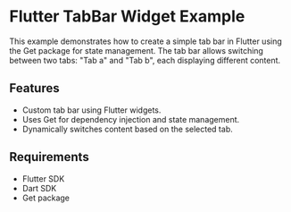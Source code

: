 # Flutter TabBar Widget Example

This example demonstrates how to create a simple tab bar in Flutter using the Get package for state management. The tab bar allows switching between two tabs: "Tab a" and "Tab b", each displaying different content.

## Features

- Custom tab bar using Flutter widgets.
- Uses Get for dependency injection and state management.
- Dynamically switches content based on the selected tab.

## Requirements

- Flutter SDK
- Dart SDK
- Get package 